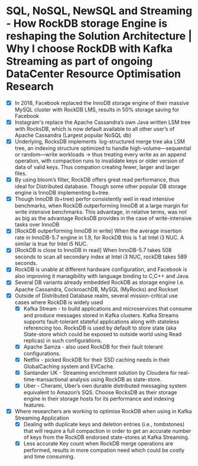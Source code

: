 # SQL, NoSQL, NewSQL and Streaming - How RockDB storage Engine is reshaping the Solution Architecture | Why I choose RockDB with Kafka Streaming as part of ongoing DataCenter Resource Optimisation Research

- [x] In 2018, Facebook replaced the InnoDB storage engine of their massive MySQL cluster with RockDB LMS, results in 50% storage saving for Facebook
- [x] Instagram's replace  the Apache Cassandra’s own Java written LSM tree with RocksDB, which is now default available to all other user’s of Apache Cassandra (Largest popular NoSQL db)
- [x] Underlying, RocksDB implements  log-structured merge tree aka LSM tree, an indexing structure optimized to handle high-volume—sequential or random—write workloads -> thus treating every write as an append operation, with compaction runs to invalidate keys or older version of data of valid keys. Thus compation creating fewer, larger and larger files.
- [x] By using bloom’s filter,  RockDB offers great read performance, thus ideal for Distributed database. Though some other popular DB storage engine is InnoDB implementing b+tree.
- [x] Though InnoDB (b+tree) perfor consistently well in read intensive benchmarks, when RockDB outperforming InnoDB at a large margin for write intensive benchmarks. This advantage, in relative terms, was not as big as the advantage RocksDB provides in the case of write-intensive tasks over InnoDB
- [x] [RockDB outperforming InnoDB in write] When the average insertion rate in InnoDB-5.7 engine in 1.9, for RockDB this is 1 at Intel i3 NUC. A similar is true for Intel i5 NUC.
- [x] [RockDB is close to InnoDB in read] When InnoDB-5.7 takes 508 seconds to scan all secondary index at Intel i3 NUC, rockDB takes 589 seconds.
- [x] RockDB is unable at different hardware configuration, and Facebook is also improving it managibility with language binding to C,C++ and Java.
- [x] Several DB variants already embedded RockDB as storage engine I.e. Apache Cassandra, CockroachDB, MySQL (MyRocks) and Rockset
- [x] Outside of Distributed Database realm, several mission-critical use cases where RockDB is widely used
    - [x] Kafka Stream - to build applications and microservices that consume and produce messages stored in Kafka clusters. Kafka Streams supports fault-tolerant stateful applications along with stateless referencing too. RocksDB is used by default to store state (aka State-store which could be exposed to outside world using Read replicas) in such configurations.
    - [x] Apache Samza - also used RockDB for their fault tolerant configurations.
    - [x] Netflix - picked RockDB for their SSD caching needs in their GlobalCaching system and EVCache.
    - [x] Santander UK - Streaming enrichment solution by Cloudera for real-time-transactional analysis using RockDB as state-store.
    - [x] Uber - Cherami, Uber’s own durable distributed messaging system equivalent to Amazon’s SQS. Choose RocksDB as their storage engine in their storage hosts for its performance and indexing features.
- [x] Where researchers are working to optimise RockDB when using in Kafka Streaming Application
    - [x] Dealing with duplicate keys and deletion entries (i.e., tombstones) that will require a full compaction in order to get an accurate number of keys from the RockDB endorsed state-stores at Kafka Streaming.
    - [x] Less accurate Key count when RockDB merge operations are performed, results in more compation need which could be costly and time consuming.
